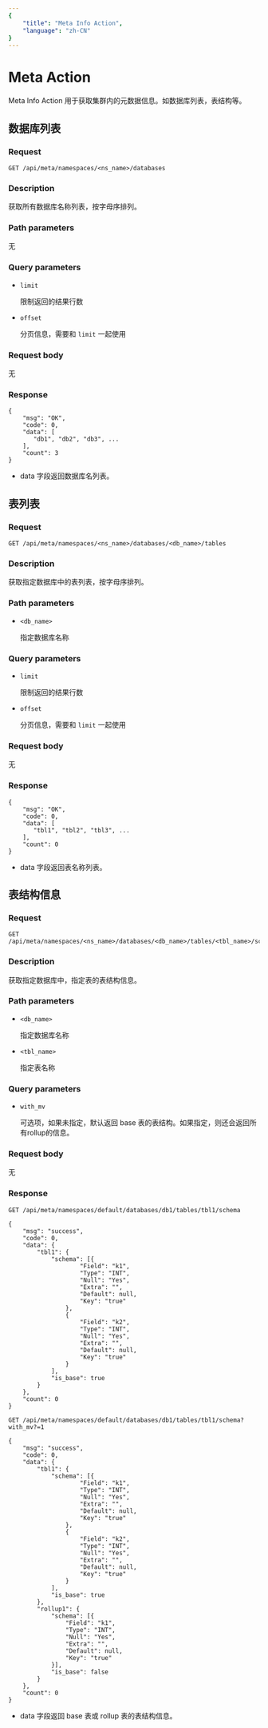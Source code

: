 ```yaml
---
{
    "title": "Meta Info Action",
    "language": "zh-CN"
}
---
```


<!-- 
Licensed to the Apache Software Foundation (ASF) under one
or more contributor license agreements.  See the NOTICE file
distributed with this work for additional information
regarding copyright ownership.  The ASF licenses this file
to you under the Apache License, Version 2.0 (the
"License"); you may not use this file except in compliance
with the License.  You may obtain a copy of the License at

  http://www.apache.org/licenses/LICENSE-2.0

Unless required by applicable law or agreed to in writing,
software distributed under the License is distributed on an
"AS IS" BASIS, WITHOUT WARRANTIES OR CONDITIONS OF ANY
KIND, either express or implied.  See the License for the
specific language governing permissions and limitations
under the License.
-->

# Meta Action

Meta Info Action 用于获取集群内的元数据信息。如数据库列表，表结构等。

## 数据库列表

### Request

```
GET /api/meta/namespaces/<ns_name>/databases
```

### Description

获取所有数据库名称列表，按字母序排列。
    
### Path parameters

无

### Query parameters

* `limit`

    限制返回的结果行数
    
* `offset`

    分页信息，需要和 `limit` 一起使用

### Request body

无

### Response

```
{
	"msg": "OK",
	"code": 0,
	"data": [
	   "db1", "db2", "db3", ...  
	],
	"count": 3
}
```

* data 字段返回数据库名列表。

## 表列表

### Request

```
GET /api/meta/namespaces/<ns_name>/databases/<db_name>/tables
```

### Description

获取指定数据库中的表列表，按字母序排列。
    
### Path parameters

* `<db_name>`

    指定数据库名称

### Query parameters

* `limit`

    限制返回的结果行数
    
* `offset`

    分页信息，需要和 `limit` 一起使用

### Request body

无

### Response

```
{
	"msg": "OK",
	"code": 0,
	"data": [
	   "tbl1", "tbl2", "tbl3", ...  
	],
	"count": 0
}
```

* data 字段返回表名称列表。

## 表结构信息

### Request

```
GET /api/meta/namespaces/<ns_name>/databases/<db_name>/tables/<tbl_name>/schema
```

### Description

获取指定数据库中，指定表的表结构信息。
    
### Path parameters

* `<db_name>`

    指定数据库名称
    
* `<tbl_name>`

    指定表名称

### Query parameters

* `with_mv`

    可选项，如果未指定，默认返回 base 表的表结构。如果指定，则还会返回所有rollup的信息。

### Request body

无

### Response

```
GET /api/meta/namespaces/default/databases/db1/tables/tbl1/schema

{
	"msg": "success",
	"code": 0,
	"data": {
		"tbl1": {
			"schema": [{
					"Field": "k1",
					"Type": "INT",
					"Null": "Yes",
					"Extra": "",
					"Default": null,
					"Key": "true"
				},
				{
					"Field": "k2",
					"Type": "INT",
					"Null": "Yes",
					"Extra": "",
					"Default": null,
					"Key": "true"
				}
			],
			"is_base": true
		}
	},
	"count": 0
}
```

```
GET /api/meta/namespaces/default/databases/db1/tables/tbl1/schema?with_mv?=1

{
	"msg": "success",
	"code": 0,
	"data": {
		"tbl1": {
			"schema": [{
					"Field": "k1",
					"Type": "INT",
					"Null": "Yes",
					"Extra": "",
					"Default": null,
					"Key": "true"
				},
				{
					"Field": "k2",
					"Type": "INT",
					"Null": "Yes",
					"Extra": "",
					"Default": null,
					"Key": "true"
				}
			],
			"is_base": true
		},
		"rollup1": {
			"schema": [{
				"Field": "k1",
				"Type": "INT",
				"Null": "Yes",
				"Extra": "",
				"Default": null,
				"Key": "true"
			}],
			"is_base": false
		}
	},
	"count": 0
}
```

* data 字段返回 base 表或 rollup 表的表结构信息。
